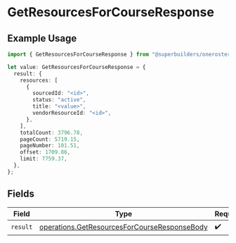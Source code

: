 # GetResourcesForCourseResponse

## Example Usage

```typescript
import { GetResourcesForCourseResponse } from "@superbuilders/oneroster/models/operations";

let value: GetResourcesForCourseResponse = {
  result: {
    resources: [
      {
        sourcedId: "<id>",
        status: "active",
        title: "<value>",
        vendorResourceId: "<id>",
      },
    ],
    totalCount: 3796.78,
    pageCount: 5719.15,
    pageNumber: 101.51,
    offset: 1709.86,
    limit: 7759.37,
  },
};
```

## Fields

| Field                                                                                                        | Type                                                                                                         | Required                                                                                                     | Description                                                                                                  |
| ------------------------------------------------------------------------------------------------------------ | ------------------------------------------------------------------------------------------------------------ | ------------------------------------------------------------------------------------------------------------ | ------------------------------------------------------------------------------------------------------------ |
| `result`                                                                                                     | [operations.GetResourcesForCourseResponseBody](../../models/operations/getresourcesforcourseresponsebody.md) | :heavy_check_mark:                                                                                           | N/A                                                                                                          |
